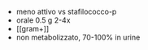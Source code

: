 - meno attivo vs stafilococco-p
- orale 0.5 g 2-4x
- [[gram+]]
- non metabolizzato, 70-100% in urine